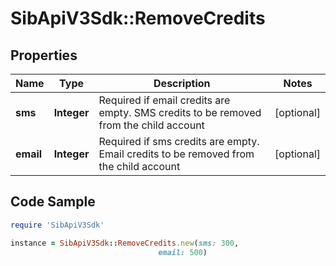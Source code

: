 # SibApiV3Sdk::RemoveCredits

## Properties

Name | Type | Description | Notes
------------ | ------------- | ------------- | -------------
**sms** | **Integer** | Required if email credits are empty. SMS credits to be removed from the child account | [optional] 
**email** | **Integer** | Required if sms credits are empty. Email credits to be removed from the child account | [optional] 

## Code Sample

```ruby
require 'SibApiV3Sdk'

instance = SibApiV3Sdk::RemoveCredits.new(sms: 300,
                                 email: 500)
```


